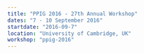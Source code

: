 ```yaml
---
title: "PPIG 2016 - 27th Annual Workshop"
dates: "7 - 10 September 2016"
startdate: "2016-09-7"
location: "University of Cambridge, UK"
workshop: "ppig-2016"
---
```

